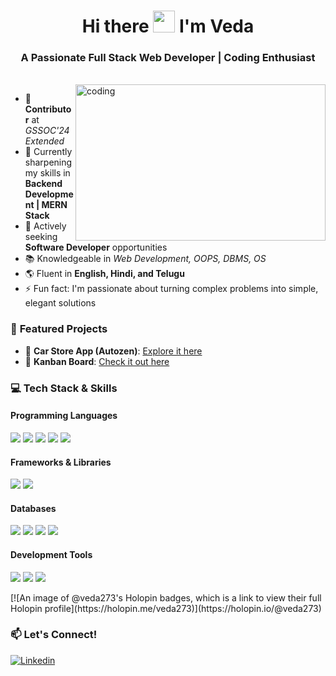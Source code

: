 
<h1 align="center">Hi there <img src="https://raw.githubusercontent.com/aemmadi/aemmadi/master/wave.gif" width="35px"> I'm Veda</h1> <h3 align="center">A Passionate Full Stack Web Developer | Coding Enthusiast</h3> <br/> <img align="right" alt="coding" width="400" height="250" src="https://media.tenor.com/IF2JdxzmyN4AAAAi/coding-girl.gif">

- 🌟 **Contributor** at *GSSOC'24 Extended* 
- 🌱 Currently sharpening my skills in **Backend Development | MERN Stack**
- 💼 Actively seeking **Software Developer** opportunities
- 📚 Knowledgeable in *Web Development, OOPS, DBMS, OS*
- 🌎 Fluent in **English, Hindi, and Telugu**
- ⚡ Fun fact: I'm passionate about turning complex problems into simple, elegant solutions

### 🚀 **Featured Projects**

- 🚗 **Car Store App (Autozen)**: [Explore it here](https://autozen-one.vercel.app/sign)
- 📝 **Kanban Board**: [Check it out here](https://66e3fb4dfc0ec6dedd4fedd7--tiny-ganache-4ca8aa.netlify.app/)

### 💻 **Tech Stack & Skills**

#### **Programming Languages**
<p>
    <img src="https://img.shields.io/badge/C%2B%2B-00599C?style=for-the-badge&logo=c%2B%2B&logoColor=white" />
    <img src="https://img.shields.io/badge/html-%23E34F26.svg?style=for-the-badge&logo=html5&logoColor=white" />
    <img src="https://img.shields.io/badge/css-%231572B6.svg?style=for-the-badge&logo=css3&logoColor=white" />
    <img src="https://img.shields.io/badge/javascript%20-%23323330.svg?&style=for-the-badge&logo=javascript&logoColor=%23F7DF1E" />
    <img src="https://img.shields.io/badge/node.js%20-%2343853D.svg?&style=for-the-badge&logo=node.js&logoColor=white" />
</p>

#### **Frameworks & Libraries**
<p>
    <img src="https://img.shields.io/badge/react%20-%2320232a.svg?&style=for-the-badge&logo=react&logoColor=%2361DAFB" />
    <img src="https://img.shields.io/badge/Express.js-000000?style=for-the-badge&logo=express&logoColor=white" />
</p>

#### **Databases**
<p>
    <img src="https://custom-icon-badges.herokuapp.com/badge/SQL-025E8C.svg?logo=database&logoColor=white" />
    <img src="https://img.shields.io/badge/MySQL-00000F?style=for-the-badge&logo=mysql&logoColor=white" />
    <img src="https://img.shields.io/badge/Oracle-CC2927?style=for-the-badge&logo=oracle&logoColor=white" />
    <img src="https://img.shields.io/badge/MongoDB-%234ea94b.svg?&style=for-the-badge&logo=mongodb&logoColor=white" />
</p>

#### **Development Tools**
<p>
    <img src="https://img.shields.io/badge/Visual%20Studio%20Code-0078d7.svg?style=for-the-badge&logo=visual-studio-code&logoColor=white" />
    <img src="https://img.shields.io/badge/git-%23F05033.svg?style=for-the-badge&logo=git&logoColor=white" />
    <img src="https://img.shields.io/badge/github-%23121011.svg?style=for-the-badge&logo=github&logoColor=white" />
</p>
[![An image of @veda273's Holopin badges, which is a link to view their full Holopin profile](https://holopin.me/veda273)](https://holopin.io/@veda273)

### 📫 **Let's Connect!**

[![Linkedin](https://img.shields.io/badge/LinkedIn-0077B5?style=for-the-badge&logo=linkedin&logoColor=white&link=https://www.linkedin.com/in/vedavalli-parimi/)](https://www.linkedin.com/in/vedavalli-parimi/)


